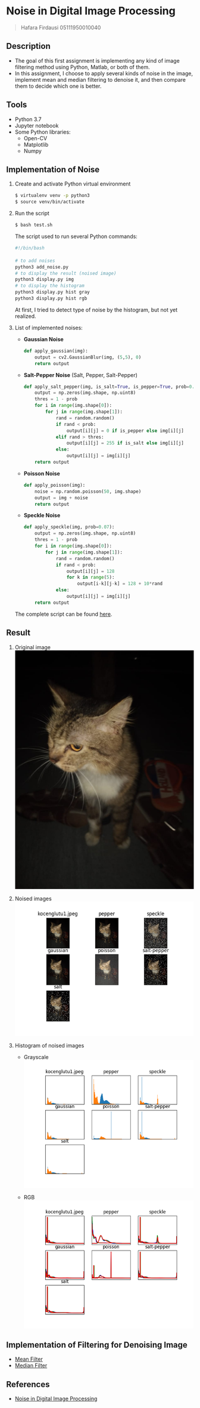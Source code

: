 # Noise in Digital Image Processing
> Hafara Firdausi
> 05111950010040

## Description
* The goal of this first assignment is implementing any kind of image filtering method using Python, Matlab, or both of them.
* In this assignment, I choose to apply several kinds of noise in the image, implement mean and median filtering to denoise it, and then compare them to decide which one is better.

## Tools
* Python 3.7
* Jupyter notebook
* Some Python libraries:
  * Open-CV
  * Matplotlib
  * Numpy

## Implementation of Noise
1. Create and activate Python virtual environment
    ```bash
    $ virtualenv venv -p python3
    $ source venv/bin/activate
    ```
 
2. Run the script
    ```bash
    $ bash test.sh
    ```
    The script used to run several Python commands:
    ```bash
    #!/bin/bash

    # to add noises
    python3 add_noise.py
    # to display the result (noised image)
    python3 display.py img
    # to display the histogram
    python3 display.py hist gray
    python3 display.py hist rgb
    ```
    At first, I tried to detect type of noise by the histogram, but not yet realized.

3. List of implemented noises:
    * **Gaussian Noise**
        ```python
        def apply_gaussian(img):
            output = cv2.GaussianBlur(img, (5,5), 0)
            return output
        ```

    * **Salt-Pepper Noise** (Salt, Pepper, Salt-Pepper)
        ```python
        def apply_salt_pepper(img, is_salt=True, is_pepper=True, prob=0.05):
            output = np.zeros(img.shape, np.uint8)
            thres = 1 - prob
            for i in range(img.shape[0]):
                for j in range(img.shape[1]):
                    rand = random.random()
                    if rand < prob:
                        output[i][j] = 0 if is_pepper else img[i][j]
                    elif rand > thres:
                        output[i][j] = 255 if is_salt else img[i][j]
                    else:
                        output[i][j] = img[i][j]
            return output
        ```

    * **Poisson Noise**
        ```python
        def apply_poisson(img):
            noise = np.random.poisson(50, img.shape)
            output = img + noise
            return output
        ```

    * **Speckle Noise**
        ```python
        def apply_speckle(img, prob=0.07):
            output = np.zeros(img.shape, np.uint8)
            thres = 1 - prob
            for i in range(img.shape[0]):
                for j in range(img.shape[1]):
                    rand = random.random()
                    if rand < prob:
                        output[i][j] = 128
                        for k in range(5):
                            output[i-k][j-k] = 128 + 10*rand
                    else:
                        output[i][j] = img[i][j]
            return output
        ```
    The complete script can be found [here](add_noise.py).

## Result
1. Original image
    ![](img_train/kocenglutu1.jpeg)

2. Noised images
    ![](img_train/all/kocenglutu1.png)

3. Histogram of noised images
    * Grayscale
        ![](img_train/gray_hist/kocenglutu1.png)

    * RGB
        ![](img_train/rgb_hist/kocenglutu1.png)

## Implementation of Filtering for Denoising Image
* [Mean Filter](mean_filter.ipynb)
* [Median Filter](median_filter.ipynb)

## References
* [Noise in Digital Image Processing](https://medium.com/image-vision/noise-in-digital-image-processing-55357c9fab71)

